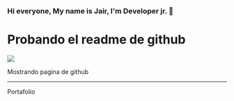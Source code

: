 ### Hi everyone, My name is Jair, I'm Developer jr. 👋

<h1> Probando el readme de github </h1>
<img src="https://lh3.googleusercontent.com/a/ACg8ocIurHHyZHemsugbfTAhIGK_mkbI5gvmFYunVkP-sF115JAilEvq8UJoXELeowFTzj7cXkQ89D9HOLMpbbeSiQBVvjJV8SkS=s288-c-no">
<p>
  Mostrando pagina de github <hr>
  Portafolio
</p>
